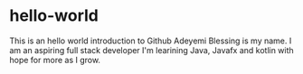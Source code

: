 # hello-world
This is an hello world introduction to Github
Adeyemi Blessing is my name. I am an aspiring full stack developer
I'm learining Java, Javafx and kotlin with hope for  more as I grow.
